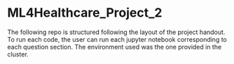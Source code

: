 # ML4Healthcare_Project_2

The following repo is structured following the layout of the project handout. To run each code, the user can run each jupyter notebook corresponding to each question section. The environment used was the one provided in the cluster.
